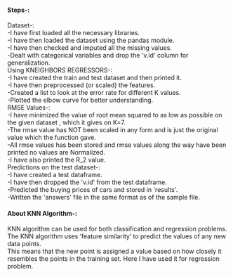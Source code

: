  #### Steps-:
 Dataset-:<br />
-I have first loaded all the necessary libraries. <br />
-I have then loaded the dataset using the pandas module.<br />
-I have then checked and imputed all the missing values.<br />
-Dealt with categorical variables and drop the 'v.id' column for generalization.<br />
Using KNEIGHBORS REGRESSORS-:<br />
-I have created the train and test dataset and then printed it.<br />
-I have then preprocessed (or scaled) the features.<br />
-Created a list to look at the error rate for different K values.<br />
-Plotted the elbow curve for better understanding.<br />
RMSE Values-:<br />
-I have minimized the value of root mean squared to as low as possible on the given dataset , which it gives on K=7.<br />
-The rmse value has NOT been scaled in any form and is just the original value which the function gave.<br />
-All rmse values has been stored and rmse values along the way have been printed no values are Normalized.<br />
-I have also printed the R_2 value.<br />
Predictions on the test dataset-:<br />
-I have created a test dataframe.<br />
-I have then dropped the 'v.id' from the test dataframe.<br />
-Predicted the buying prices of cars and stored in 'results'.<br />
-Written the 'answers' file in the same format as of the sample file.<br />
#### About KNN Algorithm-:
 KNN algorithm can be used for both classification and regression problems. The KNN algorithm uses ‘feature similarity’ to predict the values of any new data points.<br />
 This means that the new point is assigned a value based on how closely it resembles the points in the training set. Here I have used it for regression problem.
